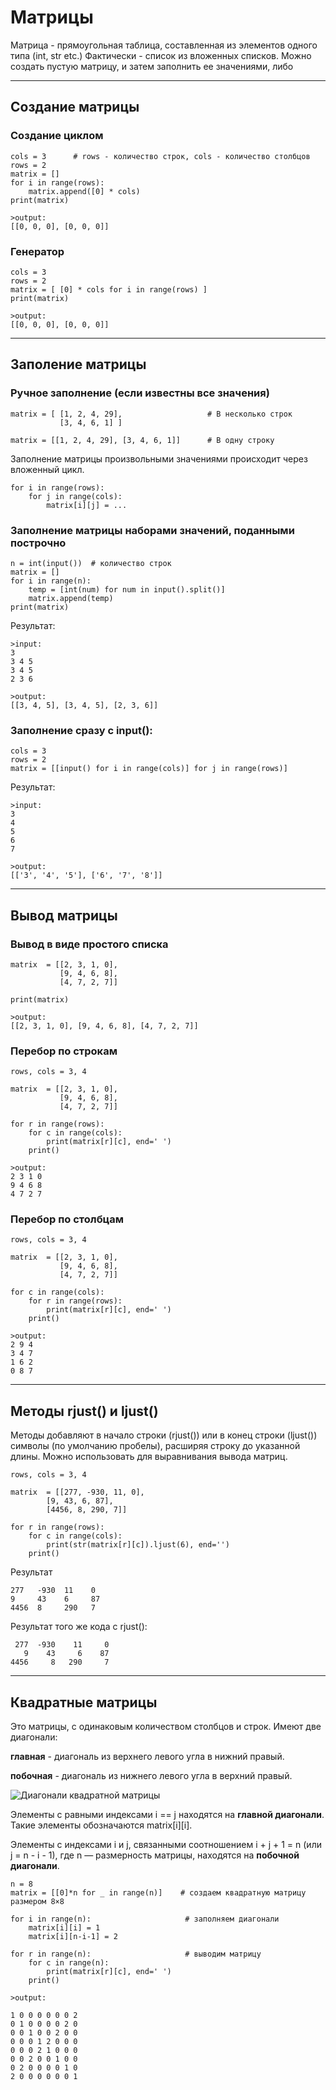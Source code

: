 # Матрицы

Матрица - прямоугольная таблица, составленная из элементов одного типа (int, str etc.) Фактически - список из вложенных списков.
Можно создать пустую матрицу, и затем заполнить ее значениями, либо

---

## Создание матрицы

### Создание циклом

    cols = 3      # rows - количество строк, cols - количество столбцов
    rows = 2
    matrix = []
    for i in range(rows):
        matrix.append([0] * cols)
    print(matrix)

    >output:
    [[0, 0, 0], [0, 0, 0]]
### Генератор
    
    cols = 3     
    rows = 2
    matrix = [ [0] * cols for i in range(rows) ]
    print(matrix)

    >output:
    [[0, 0, 0], [0, 0, 0]]



---
## Заполение матрицы

### Ручное заполнение (если известны все значения)

    matrix = [ [1, 2, 4, 29],                   # В несколько строк
               [3, 4, 6, 1] ]

    matrix = [[1, 2, 4, 29], [3, 4, 6, 1]]      # В одну строку

Заполнение матрицы произвольными значениями происходит через вложенный цикл.

    for i in range(rows):
        for j in range(cols):
            matrix[i][j] = ...

### Заполнение матрицы наборами значений, поданными построчно

    n = int(input())  # количество строк
    matrix = []
    for i in range(n):
        temp = [int(num) for num in input().split()]
        matrix.append(temp)
    print(matrix)

Результат:

    >input:
    3
    3 4 5
    3 4 5
    2 3 6

    >output:
    [[3, 4, 5], [3, 4, 5], [2, 3, 6]]

### Заполнение сразу с input():

    cols = 3     
    rows = 2
    matrix = [[input() for i in range(cols)] for j in range(rows)]


Результат:
    
    >input:
    3
    4
    5
    6
    7
    
    >output:
    [['3', '4', '5'], ['6', '7', '8']]
---
## Вывод матрицы

### Вывод в виде простого списка

    matrix  = [[2, 3, 1, 0],
               [9, 4, 6, 8],
               [4, 7, 2, 7]]

    print(matrix)

    >output:
    [[2, 3, 1, 0], [9, 4, 6, 8], [4, 7, 2, 7]]

### Перебор по строкам

    rows, cols = 3, 4           

    matrix  = [[2, 3, 1, 0],
               [9, 4, 6, 8],
               [4, 7, 2, 7]]

    for r in range(rows):
        for c in range(cols):
            print(matrix[r][c], end=' ')
        print()
    
    >output:
    2 3 1 0 
    9 4 6 8
    4 7 2 7

### Перебор по столбцам

    rows, cols = 3, 4           

    matrix  = [[2, 3, 1, 0],
               [9, 4, 6, 8],
               [4, 7, 2, 7]]

    for c in range(cols):
        for r in range(rows):
            print(matrix[r][c], end=' ')
        print()
    
    >output:
    2 9 4 
    3 4 7
    1 6 2
    0 8 7

---
## Методы rjust() и ljust()
Методы добавляют в начало строки (rjust()) или в конец строки (ljust()) символы (по умолчанию пробелы), расширяя строку до указанной длины. Можно использовать для выравнивания вывода матриц. 

    rows, cols = 3, 4  

    matrix  = [[277, -930, 11, 0],
            [9, 43, 6, 87],
            [4456, 8, 290, 7]]

    for r in range(rows):
        for c in range(cols):
            print(str(matrix[r][c]).ljust(6), end='')
        print()

Результат

    277   -930  11    0     
    9     43    6     87
    4456  8     290   7

Результат того же кода с rjust():

     277  -930    11     0
       9    43     6    87
    4456     8   290     7

---

## Квадратные матрицы
Это матрицы, с одинаковым количеством столбцов и строк.
Имеют две диагонали:

**главная** - диагональ из верхнего левого угла в нижний правый.

**побочная** - диагональ из нижнего левого угла в верхний правый.

![Диагонали квадратной матрицы](https://ucarecdn.com/97aa4e00-14d6-433e-8fb8-1d97424fa2e0/)

Элементы с равными индексами i == j находятся на **главной диагонали**. Такие элементы обозначаются matrix[i][i].

Элементы с индексами i и j, связанными соотношением i + j + 1 = n (или j = n - i - 1), где n — размерность матрицы, находятся на **побочной диагонали**.

    n = 8
    matrix = [[0]*n for _ in range(n)]    # создаем квадратную матрицу размером 8×8

    for i in range(n):                     # заполняем диагонали
        matrix[i][i] = 1
        matrix[i][n-i-1] = 2

    for r in range(n):                     # выводим матрицу
        for c in range(n):
            print(matrix[r][c], end=' ')
        print()

    >output:

    1 0 0 0 0 0 0 2 
    0 1 0 0 0 0 2 0 
    0 0 1 0 0 2 0 0 
    0 0 0 1 2 0 0 0 
    0 0 0 2 1 0 0 0 
    0 0 2 0 0 1 0 0 
    0 2 0 0 0 0 1 0 
    2 0 0 0 0 0 0 1 